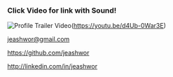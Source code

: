 ### Click Video for link with Sound!


![Profile Trailer Video](https://raw.githubusercontent.com/jeashwor/jeashwor/master/Profile_Gif.gif)(https://youtu.be/d4Ub-0War3E)


jeashwor@gmail.com

https://github.com/jeashwor

http://linkedin.com/in/jeashwor


